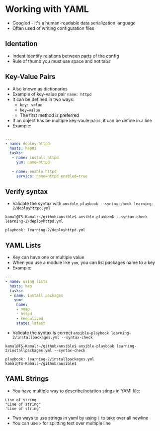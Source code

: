 # Working with YAML

- Googled - it's a human-readable data serialization language
- Often used of writing configuration files

## Identation

- Indent identify relations between parts of the config
- Rule of thumb you must use space and not tabs

## Key-Value Pairs

- Also known as dictionaries
- Example of key-value pair `name: httpd`
- It can be defined in two ways:
  - `key: value`
  - `key=value`
  - The first method is preferred
- If an object has be multiple key-vaule pairs, it can be define in a line
- Example:

```yaml

---
- name: deploy httpd
  hosts: hap01
  tasks:
   - name: install httpd
     yum: name=httpd
   
   - name: enable httpd
     service: name=httpd enabled=true
```

## Verify syntax

- Validate the syntax with `ansible-playbook --syntax-check learning-2/deployhttpd.yml`

```shell
kamal@TS-Kamal:~/github/ansible$ ansible-playbook --syntax-check learning-2/deployhttpd.yml 

playbook: learning-2/deployhttpd.yml
```

## YAML Lists

- Key can have one or multiple value
- When you use a module like `yum`, you can list packages name to a key
- Example:

```yaml
---
- name: using lists
  hosts: hap
  tasks:
  - name: install packages
    yum:
     name:
     - nmap
     - httpd
     - keepalived
     state: latest
```

- Validate the syntax is correct `ansible-playbook learning-2/installpackages.yml --syntax-check`

```shell
kamal@TS-Kamal:~/github/ansible$ ansible-playbook learning-2/installpackages.yml --syntax-check

playbook: learning-2/installpackages.yml
kamal@TS-Kamal:~/github/ansible$ 
```

## YAML Strings

- You have multiple way to describe/notation stings in YAMl file:

```
Line of string
"Line of string"
'Line of string'
```

- Two ways to use strings in yaml by using `|` to take over all newline
- You can use `>` for splitting text over multiple line
